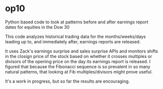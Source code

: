 # op10
Python based code to look at patterns before and after earnings report dates for equities in the Dow 30 

This code analyzes historical trading data for the months/weeks/days leading up to, and immediately after, earnings reports are released.

It uses Zack's earnings surprise and sales surprise APIs and monitors shifts in the closign price of the stock based on whether it crosses
multiples or divisors of the opening price on the day its earnings report is released. I figured that because the Fibonacci sequence is
so prevalent in so many natural patterns, that looking at Fib multiples/divisors might prove useful. 

It's a work in progress, but so far the results are encouraging. 

